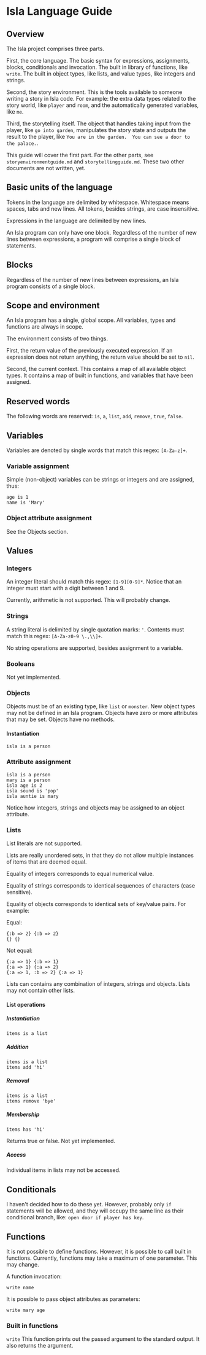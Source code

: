 # Isla Language Guide

## Overview

The Isla project comprises three parts.

First, the core language.  The basic syntax for expressions, assignments, blocks, conditionals and invocation.  The built in library of functions, like `write`.  The built in object types, like lists, and value types, like integers and strings.

Second, the story environment.  This is the tools available to someone writing a story in Isla code.  For example: the extra data types related to the story world, like `player` and `room`, and the automatically generated variables, like `me`.

Third, the storytelling itself.  The object that handles taking input from the player, like `go into garden`, manipulates the story state and outputs the result to the player, like `You are in the garden.  You can see a door to the palace.`.

This guide will cover the first part.  For the other parts, see `storyenvironmentguide.md` and `storytellingguide.md`.  These two other documents are not written, yet.

## Basic units of the language

Tokens in the language are delimited by whitespace.  Whitespace means spaces, tabs and new lines.  All tokens, besides strings, are case insensitive.

Expressions in the language are delimited by new lines.

An Isla program can only have one block.  Regardless of the number of new lines between expressions, a program will comprise a single block of statements.

## Blocks

Regardless of the number of new lines between expressions, an Isla program consists of a single block.

## Scope and environment

An Isla program has a single, global scope.  All variables, types and functions are always in scope.

The environment consists of two things.

First, the return value of the previously executed expression.  If an expression does not return anything, the return value should be set to `nil`.

Second, the current context.  This contains a map of all available object types.  It contains a map of built in functions, and variables that have been assigned.

## Reserved words

The following words are reserved: `is`, `a`, `list`, `add`, `remove`, `true`, `false`.

## Variables

Variables are denoted by single words that match this regex: `[A-Za-z]+`.

### Variable assignment

Simple (non-object) variables can be strings or integers and are assigned, thus:

    age is 1
    name is 'Mary'

### Object attribute assignment

See the Objects section.

## Values

### Integers

An integer literal should match this regex: `[1-9][0-9]*`.  Notice that an integer must start with a digit between 1 and 9.

Currently, arithmetic is not supported.  This will probably change.

### Strings

A string literal is delimited by single quotation marks: `'`.  Contents must match this regex: `[A-Za-z0-9 \.,\\]+`.

No string operations are supported, besides assignment to a variable.

### Booleans

Not yet implemented.

### Objects

Objects must be of an existing type, like `list` or `monster`.  New object types may not be defined in an Isla program.  Objects have zero or more attributes that may be set.  Objects have no methods.

#### Instantiation

    isla is a person

### Attribute assignment

    isla is a person
    mary is a person
    isla age is 2
    isla sound is 'pop'
    isla auntie is mary

Notice how integers, strings and objects may be assigned to an object attribute.

### Lists

List literals are not supported.

Lists are really unordered sets, in that they do not allow multiple instances of items that are deemed equal.

Equality of integers corresponds to equal numerical value.

Equality of strings corresponds to identical sequences of characters (case sensitive).

Equality of objects corresponds to identical sets of key/value pairs.  For example:

Equal:

    {:b => 2} {:b => 2}
    {} {}

Not equal:

    {:a => 1} {:b => 1}
    {:a => 1} {:a => 2}
    {:a => 1, :b => 2} {:a => 1}

Lists can contains any combination of integers, strings and objects.  Lists may not contain other lists.

#### List operations

##### Instantiation

    items is a list

##### Addition

    items is a list
    items add 'hi'

##### Removal

    items is a list
    items remove 'bye'

##### Membership

    items has 'hi'

Returns true or false.  Not yet implemented.

##### Access

Individual items in lists may not be accessed.

## Conditionals

I haven't decided how to do these yet.  However, probably only `if` statements will be allowed, and they will occupy the same line as their conditional branch, like: `open door if player has key`.

## Functions

It is not possible to define functions.  However, it is possible to call built in functions.  Currently, functions may take a maximum of one parameter.  This may change.

A function invocation:

    write name

It is possible to pass object attributes as parameters:

    write mary age

### Built in functions

`write` This function prints out the passed argument to the standard output.  It also returns the argument.
